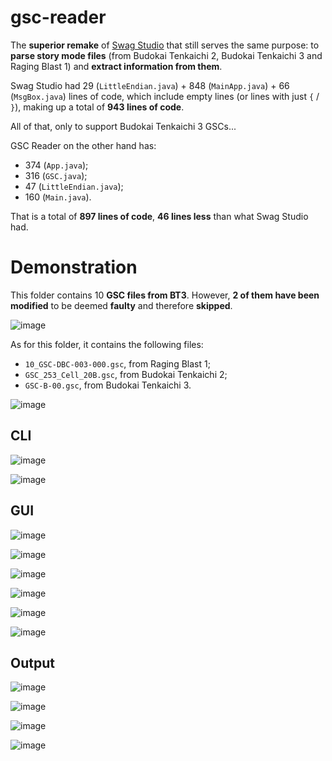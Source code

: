 # gsc-reader
The **superior remake** of [Swag Studio](https://github.com/ViveTheModder/swag-studio) that still serves the same purpose: to **parse story mode files** (from Budokai Tenkaichi 2, Budokai Tenkaichi 3 and Raging Blast 1) and **extract information from them**.

Swag Studio had 29 (``LittleEndian.java``) + 848 (``MainApp.java``) + 66 (``MsgBox.java``) lines of code, which include empty lines (or lines with just ``{`` / ``}``), making up a total of **943 lines of code**.

All of that, only to support Budokai Tenkaichi 3 GSCs...

GSC Reader on the other hand has:
* 374 (``App.java``);
* 316 (``GSC.java``);
* 47 (``LittleEndian.java``);
* 160 (``Main.java``).
  
That is a total of **897 lines of code**, **46 lines less** than what Swag Studio had.

# Demonstration
This folder contains 10 **GSC files from BT3**. However, **2 of them have been modified** to be deemed **faulty** and therefore **skipped**.

![image](https://github.com/user-attachments/assets/11f94fbd-c243-47d6-aa49-c7a0c3e8ab96)

As for this folder, it contains the following files:
* ``10_GSC-DBC-003-000.gsc``, from Raging Blast 1;
* ``GSC_253_Cell_20B.gsc``, from Budokai Tenkaichi 2;
* ``GSC-B-00.gsc``, from Budokai Tenkaichi 3.

![image](https://github.com/user-attachments/assets/1fcaab5f-c1d5-4da0-abe9-7ba88425f2f5)

## CLI
![image](https://github.com/user-attachments/assets/6c9cd56e-78e5-4a94-ace0-660234d60ded)

![image](https://github.com/user-attachments/assets/8adad4f0-7096-498e-8153-5ab5470632c3)

## GUI
![image](https://github.com/user-attachments/assets/6c6a8ae0-e187-4e65-8da1-9153f1233cb6)

![image](https://github.com/user-attachments/assets/b5db7819-8a11-4271-8958-0dad29002791)

![image](https://github.com/user-attachments/assets/bc1eff17-f8ac-4b6b-97b3-856e27822df5)

![image](https://github.com/user-attachments/assets/1a668582-3e4e-4d1a-a499-a6d95e8e2503)

![image](https://github.com/user-attachments/assets/b83afa8c-07a3-4a74-808a-3444e5c2b898)

![image](https://github.com/user-attachments/assets/17d007be-8208-49e7-95b6-84978ea89312)

## Output
![image](https://github.com/user-attachments/assets/3f9f7620-5f35-4ef0-a87f-ba44bac59692)

![image](https://github.com/user-attachments/assets/f0f96704-40e9-442b-92da-b3367c1e24dc)

![image](https://github.com/user-attachments/assets/41621411-1328-4a27-9e2a-d9e2e34156df)

![image](https://github.com/user-attachments/assets/d5c5d499-6c1c-46b2-a762-053b78622473)
